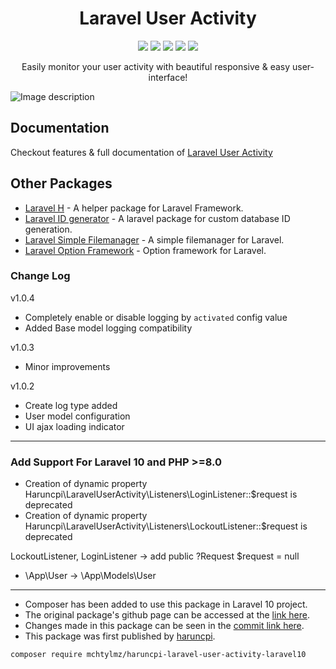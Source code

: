 <h1 align="center">Laravel User Activity</h1>
<p align="center"><a href="https://packagist.org/packages/haruncpi/laravel-user-activity"><img src="https://badgen.net/packagist/v/haruncpi/laravel-user-activity" /></a>
    <a href="https://creativecommons.org/licenses/by/4.0/"><img src="https://badgen.net/badge/licence/CC BY 4.0/23BCCB" /></a>
     <a href=""><img src="https://badgen.net/packagist/dt/haruncpi/laravel-user-activity"/></a>
    <a href="https://twitter.com/laravelarticle"><img src="https://badgen.net/badge/twitter/@laravelarticle/1DA1F2?icon&label" /></a>
    <a href="https://facebook.com/laravelarticle"><img src="https://badgen.net/badge/facebook/laravelarticle/3b5998"/></a>
</p>

<p align="center">Easily monitor your user activity with beautiful responsive & easy user-interface!</p>

![Image description](previews/preview.png)

## Documentation
Checkout features & full documentation of [Laravel User Activity](https://laravelarticle.com/laravel-user-activity)

## Other Packages
- [Laravel H](https://github.com/haruncpi/laravel-h) - A helper package for Laravel Framework.
- [Laravel ID generator](https://github.com/haruncpi/laravel-id-generator) - A laravel package for custom database ID generation.
- [Laravel Simple Filemanager](https://github.com/haruncpi/laravel-simple-filemanager) - A simple filemanager for Laravel.
- [Laravel Option Framework](https://github.com/haruncpi/laravel-option-framework) - Option framework for Laravel.

### Change Log

v1.0.4
- Completely enable or disable logging by `activated` config value
- Added Base model logging compatibility

v1.0.3
- Minor improvements

v1.0.2
- Create log type added
- User model configuration
- UI ajax loading indicator

----
### Add Support For Laravel 10 and PHP >=8.0
- Creation of dynamic property Haruncpi\LaravelUserActivity\Listeners\LoginListener::$request is deprecated
- Creation of dynamic property Haruncpi\LaravelUserActivity\Listeners\LockoutListener::$request is deprecated

LockoutListener, LoginListener -> add public ?Request $request = null
- \App\User -> \App\Models\User

----
- Composer has been added to use this package in Laravel 10 project.
- The original package's github page can be accessed at the [link here](https://github.com/haruncpi/laravel-user-activity).
- Changes made in this package can be seen in the [commit link here](https://github.com/mchtylmz/laravel-user-activity-laravel10/commit/bfd328806002fc5bcfcdcbd590da8e7d4a5e5355).
- This package was first published by [haruncpi](https://github.com/haruncpi).


```bash
composer require mchtylmz/haruncpi-laravel-user-activity-laravel10
```
